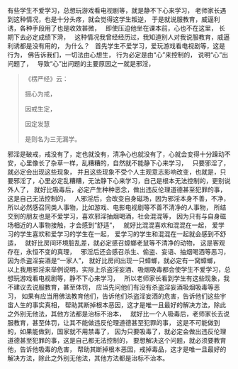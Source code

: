 有些学生不爱学习，总想玩游戏看电视剧等，就是静不下心来学习，
老师家长遇到这种情况，也是十分头疼，就会觉得这学生叛逆，
于是就说服教育，威逼利诱，各种手段用了也是收效甚微，
&nbsp;
即使压迫他坐在课本前，心也不在这里，
长期下去必定成绩下滑，
&nbsp;
这种情况我曾经经历过，我知道别人对我说服教育，威逼利诱都是没有用的，
为什么？
&nbsp;
首先学生不爱学习，爱玩游戏看电视剧等，这是行为，
佛告诉我们，一切法由心想生，
行为必定是由“心”来控制的，
说明“心”出问题了，
&nbsp;
导致“心”出问题的主要原因之一就是邪淫，

> 《楞严经》云： 
> 
> 摄心为戒，
> 
> 因戒生定，
> 
> 因定发慧
> 
> 是则名为三无漏学。

邪淫是破戒，戒没有了，定也就没有，清净心也就没有了，心就会变得十分躁动不安，心里像长了杂草一样，乱糟糟的，自然就不能静下心来学习，
&nbsp;
只要邪淫了，就必定会出现这些现象，
并且这些现象不受个人主观意志影响改变，也就是，只要邪淫了，心里必定乱糟糟，无法静下心来学习，自己是根本无法控制的，更别说外人了，
就好比吸毒后，必定产生种种恶念，做出违反伦理道德甚至犯罪的事，这是自己无法控制的，
&nbsp;
人邪淫后，会改变自身磁场，因为邪淫本身不善，不净，所以必然感召同类人事物，比如游戏、电影电视剧等不善不清净的人事物，
所结交到的朋友也是不爱学习，喜欢邪淫抽烟喝酒，社会混混等，
因为只有与自身磁场相近的人事物接触，才会感到“舒适”，
&nbsp;
就好比混混喜欢和混混在一起，
爱学习的学生喜欢和爱学习的学生在一起，
爱学习的学生和混混在一起就会感到不舒适，
&nbsp;
就好比房间环境脏乱差，就必定感召蟑螂老鼠等不清净的动物，
这是客观存在，永恒不变的真理，
&nbsp;
邪淫后还会感召杀生、偷盗、妄语、抽烟喝酒等恶习，
因为杀盗淫妄酒是“一家人”，
就好比房间出现一只蟑螂，就必定有一窝蟑螂，
&nbsp;
以上我用邪淫来举例说明，实际上杀盗淫妄酒、吸烟吸毒都会使学生不爱学习，总想玩游戏看电视剧等，静不下心来学习，
&nbsp;
所以老师家长看到学生有这些现象，我不建议去说服教育，甚至体罚，
应当先问他们有没有杀盗淫妄酒吸烟吸毒等恶习，
如果有应当用佛法教育他们，告诉他们杀盗淫妄酒的危害，告诉他们这些宇宙人生的事实真相，
帮助其断掉根本恶因，这才是唯一且最好的解决方法，除此之外别无他法，其他方法都是治标不治本，
&nbsp;
就好比一个人吸毒后，老师家长去说服教育，甚至体罚，让其不能做违反伦理道德甚至犯罪的事，
这是不可能做到的，如果能做到，国家就不用禁毒了，
因为只要吸毒了，就必定会做出违反伦理道德甚至犯罪的事，这是自己都无法控制的，
要想解决这个问题，就必须要教育他，告诉他吸毒的危害，
帮助其断掉根本恶因，戒掉毒品，这才是唯一且最好的解决方法，除此之外别无他法，其他方法都是治标不治本。


